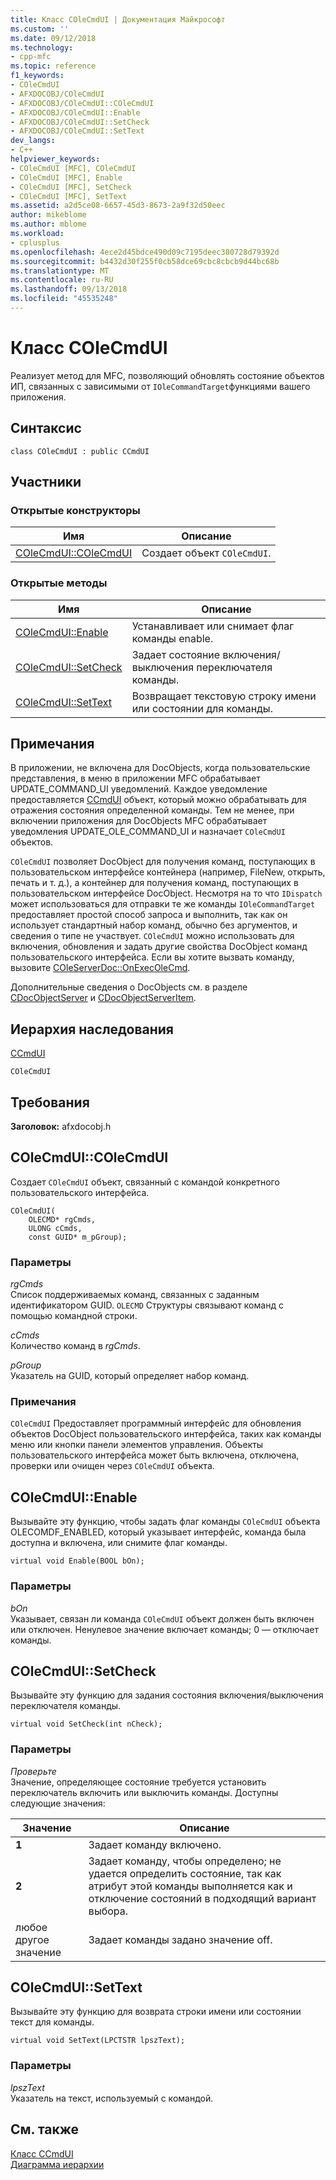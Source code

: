 ```yaml
---
title: Класс COleCmdUI | Документация Майкрософт
ms.custom: ''
ms.date: 09/12/2018
ms.technology:
- cpp-mfc
ms.topic: reference
f1_keywords:
- COleCmdUI
- AFXDOCOBJ/COleCmdUI
- AFXDOCOBJ/COleCmdUI::COleCmdUI
- AFXDOCOBJ/COleCmdUI::Enable
- AFXDOCOBJ/COleCmdUI::SetCheck
- AFXDOCOBJ/COleCmdUI::SetText
dev_langs:
- C++
helpviewer_keywords:
- COleCmdUI [MFC], COleCmdUI
- COleCmdUI [MFC], Enable
- COleCmdUI [MFC], SetCheck
- COleCmdUI [MFC], SetText
ms.assetid: a2d5ce08-6657-45d3-8673-2a9f32d50eec
author: mikeblome
ms.author: mblome
ms.workload:
- cplusplus
ms.openlocfilehash: 4ece2d45bdce490d09c7195deec380728d79392d
ms.sourcegitcommit: b4432d30f255f0cb58dce69cbc8cbcb9d44bc68b
ms.translationtype: MT
ms.contentlocale: ru-RU
ms.lasthandoff: 09/13/2018
ms.locfileid: "45535248"
---
```

# <a name="colecmdui-class"></a>Класс COleCmdUI
Реализует метод для MFC, позволяющий обновлять состояние объектов ИП, связанных с зависимыми от `IOleCommandTarget`функциями вашего приложения.  
  
## <a name="syntax"></a>Синтаксис  
  
```  
class COleCmdUI : public CCmdUI  
```  
  
## <a name="members"></a>Участники  
  
### <a name="public-constructors"></a>Открытые конструкторы  
  
|Имя|Описание|  
|----------|-----------------|  
|[COleCmdUI::COleCmdUI](#colecmdui)|Создает объект `COleCmdUI`.|  
  
### <a name="public-methods"></a>Открытые методы  
  
|Имя|Описание|  
|----------|-----------------|  
|[COleCmdUI::Enable](#enable)|Устанавливает или снимает флаг команды enable.|  
|[COleCmdUI::SetCheck](#setcheck)|Задает состояние включения/выключения переключателя команды.|  
|[COleCmdUI::SetText](#settext)|Возвращает текстовую строку имени или состоянии для команды.|  
  
## <a name="remarks"></a>Примечания  
 В приложении, не включена для DocObjects, когда пользовательские представления, в меню в приложении MFC обрабатывает UPDATE_COMMAND_UI уведомлений. Каждое уведомление предоставляется [CCmdUI](../../mfc/reference/ccmdui-class.md) объект, который можно обрабатывать для отражения состояния определенной команды. Тем не менее, при включении приложения для DocObjects MFC обрабатывает уведомления UPDATE_OLE_COMMAND_UI и назначает `COleCmdUI` объектов.  
  
 `COleCmdUI` позволяет DocObject для получения команд, поступающих в пользовательском интерфейсе контейнера (например, FileNew, открыть, печать и т. д.), а контейнер для получения команд, поступающих в пользовательском интерфейсе DocObject. Несмотря на то что `IDispatch` может использоваться для отправки те же команды `IOleCommandTarget` предоставляет простой способ запроса и выполнить, так как он использует стандартный набор команд, обычно без аргументов, и сведения о типе не участвует. `COleCmdUI` можно использовать для включения, обновления и задать другие свойства DocObject команд пользовательского интерфейса. Если вы хотите вызвать команду, вызовите [COleServerDoc::OnExecOleCmd](../../mfc/reference/coleserverdoc-class.md#onexecolecmd).  
  
 Дополнительные сведения о DocObjects см. в разделе [CDocObjectServer](../../mfc/reference/cdocobjectserver-class.md) и [CDocObjectServerItem](../../mfc/reference/cdocobjectserveritem-class.md).  
  
## <a name="inheritance-hierarchy"></a>Иерархия наследования  
 [CCmdUI](../../mfc/reference/ccmdui-class.md)  
  
 `COleCmdUI`  
  
## <a name="requirements"></a>Требования  
 **Заголовок:** afxdocobj.h  
  
##  <a name="colecmdui"></a>  COleCmdUI::COleCmdUI  
 Создает `COleCmdUI` объект, связанный с командой конкретного пользовательского интерфейса.  
  
```  
COleCmdUI(
    OLECMD* rgCmds,  
    ULONG cCmds,  
    const GUID* m_pGroup);
```  
  
### <a name="parameters"></a>Параметры  
 *rgCmds*  
 Список поддерживаемых команд, связанных с заданным идентификатором GUID. `OLECMD` Структуры связывают команд с помощью командной строки.  
  
 *cCmds*  
 Количество команд в *rgCmds*.  
  
 *pGroup*  
 Указатель на GUID, который определяет набор команд.  
  
### <a name="remarks"></a>Примечания  
 `COleCmdUI` Предоставляет программный интерфейс для обновления объектов DocObject пользовательского интерфейса, таких как команды меню или кнопки панели элементов управления. Объекты пользовательского интерфейса может быть включена, отключена, проверки или очищен через `COleCmdUI` объекта.  
  
##  <a name="enable"></a>  COleCmdUI::Enable  
 Вызывайте эту функцию, чтобы задать флаг команды `COleCmdUI` объекта OLECOMDF_ENABLED, который указывает интерфейс, команда была доступна и включена, или снимите флаг команды.  
  
```  
virtual void Enable(BOOL bOn);
```  
  
### <a name="parameters"></a>Параметры  
 *bOn*  
 Указывает, связан ли команда `COleCmdUI` объект должен быть включен или отключен. Ненулевое значение включает команды; 0 — отключает команды.  
  
##  <a name="setcheck"></a>  COleCmdUI::SetCheck  
 Вызывайте эту функцию для задания состояния включения/выключения переключателя команды.  
  
```  
virtual void SetCheck(int nCheck);
```  
  
### <a name="parameters"></a>Параметры  
 *Проверьте*  
 Значение, определяющее состояние требуется установить переключатель включить или выключить команды. Доступны следующие значения:  
  
|Значение|Описание|  
|-----------|-----------------|  
|**1**|Задает команду включено.|  
|**2**|Задает команду, чтобы определено; не удается определить состояние, так как атрибут этой команды выполняется как и отключение состояний в подходящий вариант выбора.|  
|любое другое значение|Задает команды задано значение off.|  
  
##  <a name="settext"></a>  COleCmdUI::SetText  
 Вызывайте эту функцию для возврата строки имени или состоянии текст для команды.  
  
```  
virtual void SetText(LPCTSTR lpszText);
```  
  
### <a name="parameters"></a>Параметры  
 *lpszText*  
 Указатель на текст, используемый с командой.  
  
## <a name="see-also"></a>См. также  
 [Класс CCmdUI](../../mfc/reference/ccmdui-class.md)   
 [Диаграмма иерархии](../../mfc/hierarchy-chart.md)



